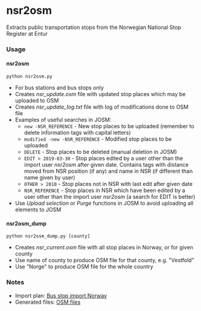 # nsr2osm
Extracts public transportation stops from the Norwegian National Stop Register at Entur

### Usage ###

#### nsr2osm ####

<code>python nsr2osm.py</code>

* For bus stations and bus stops only
* Creates *nsr_update.osm* file with updated stop places which may be uploaded to OSM
* Creates *nsr_update_log.txt* file with log of modifications done to OSM file
* Examples of useful searches in JOSM:
  * <code>new -NSR_REFERENCE</code> - New stop places to be uploaded (remember to delete information tags with capital letters)
  * <code>modified -new -NSR_REFERENCE</code> - Modified stop places to be uploaded
  * <code>DELETE</code> - Stop places to be deleted (manual deletion in JOSM)
  * <code>EDIT > 2019-03-30</code> - Stop places edited by a user other than the import user *nsr2osm* after given date. Contains tags with distance moved from NSR position (if any) and name in NSR (if different than name given by user)
  * <code>OTHER > 2010</code> - Stop places not in NSR with last edit after given date
  * <code>NSR_REFERENCE</code> - Stop places in NSR which have been edited by a user other than the import user *nsr2osm* (a search for EDIT is better)
* Use *Upload selection* or *Purge* functions in JOSM to avoid uploading all elements to JOSM

#### nsr2osm_dump ####

<code>python nsr2osm_dump.py [county]</code>

* Creates *nsr_current.osm* file with all stop places in Norway, or for given county
* Use name of county to produce OSM file for that county, e.g. "Vestfold"
* Use "Norge" to produce OSM file for the whole country

### Notes ###

* Import plan: [Bus stop import Norway](https://wiki.openstreetmap.org/wiki/Import/Catalogue/Bus_stop_import_Norway)
* Generated files: [OSM files](https://drive.google.com/drive/folders/1pkHcNvmHoRWHHTrnrIWpC--cCFmPbkXL?usp=sharing)
